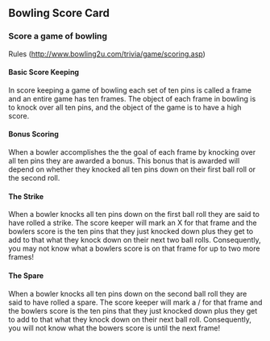 ## Bowling Score Card

### Score a game of bowling 

Rules (http://www.bowling2u.com/trivia/game/scoring.asp)

#### Basic Score Keeping
In score keeping a game of bowling each set of ten pins is called a frame and an entire game has ten frames. The object of each frame in bowling is to knock over all ten pins, and the object of the game is to have a high score.

#### Bonus Scoring
When a bowler accomplishes the the goal of each frame by knocking over all ten pins they are awarded a bonus. This bonus that is awarded will depend on whether they knocked all ten pins down on their first ball roll or the second roll.

#### The Strike
When a bowler knocks all ten pins down on the first ball roll they are said to have rolled a strike. The score keeper will mark an X for that frame and the bowlers score is the ten pins that they just knocked down plus they get to add to that what they knock down on their next two ball rolls. Consequently, you may not know what a bowlers score is on that frame for up to two more frames!

#### The Spare
When a bowler knocks all ten pins down on the second ball roll they are said to have rolled a spare. The score keeper will mark a / for that frame and the bowlers score is the ten pins that they just knocked down plus they get to add to that what they knock down on their next ball roll. Consequently, you will not know what the bowers score is until the next frame!